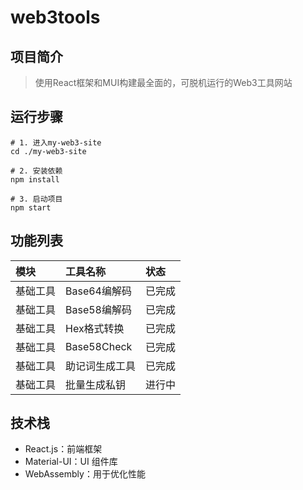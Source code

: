 # web3tools

## 项目简介

> 使用React框架和MUI构建最全面的，可脱机运行的Web3工具网站


## 运行步骤

```shell
# 1. 进入my-web3-site
cd ./my-web3-site

# 2. 安装依赖
npm install

# 3. 启动项目
npm start
```

## 功能列表

|模块|工具名称|状态|
|:--|:--|:--|
|基础工具|Base64编解码|已完成|
|基础工具|Base58编解码|已完成|
|基础工具|Hex格式转换|已完成|
|基础工具|Base58Check|已完成|
|基础工具|助记词生成工具|已完成|
|基础工具|批量生成私钥|进行中|


## 技术栈

- React.js：前端框架
- Material-UI：UI 组件库
- WebAssembly：用于优化性能